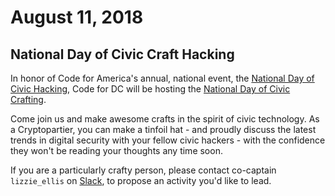 # August 11, 2018
## National Day of Civic Craft Hacking
In honor of Code for America's annual, national event, the [National Day of Civic Hacking](https://www.codeforamerica.org/national-day-of-civic-hacking), Code for DC will be hosting the [National Day of Civic Crafting](https://www.meetup.com/Code-for-DC/events/253072346/).

Come join us and make awesome crafts in the spirit of civic technology. As a Cryptopartier, you can make a tinfoil hat - and proudly discuss the latest trends in digital security with your fellow civic hackers - with the confidence they won't be reading your thoughts any time soon.

If you are a particularly crafty person, please contact co-captain `lizzie_ellis` on [Slack](https://codefordc.slack.com), to propose an activity you'd like to lead.
